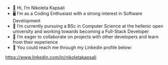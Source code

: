 - 👋 Hi, I’m Nikoleta Kapsali
- 🖥️ I’m as a Coding Enthusiast with a strong interest in Software Development 
- 🌱 I’m currently pursuing a BSc in Computer Science at the hellenic open university and working towards becoming a Full-Stack Developer
- 💞️ I’m eager to collaborate on projects with other developers and learn from their experience
- 📲 You could reach me through my Linkedin profile below:
  
https://www.linkedin.com/in/nikoletakapsali


<!---
NicoleKap/NicoleKap is a ✨ special ✨ repository because its `README.md` (this file) appears on your GitHub profile.
You can click the Preview link to take a look at your changes.
--->
